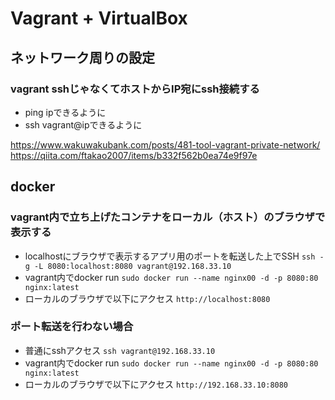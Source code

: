 # Vagrant + VirtualBox

## ネットワーク周りの設定
### vagrant sshじゃなくてホストからIP宛にssh接続する
- ping ipできるように
- ssh vagrant@ipできるように

https://www.wakuwakubank.com/posts/481-tool-vagrant-private-network/
https://qiita.com/ftakao2007/items/b332f562b0ea74e9f97e

## docker
### vagrant内で立ち上げたコンテナをローカル（ホスト）のブラウザで表示する
- localhostにブラウザで表示するアプリ用のポートを転送した上でSSH
`ssh -g -L 8080:localhost:8080 vagrant@192.168.33.10`
- vagrant内でdocker run
`sudo docker run --name nginx00 -d -p 8080:80 nginx:latest`
- ローカルのブラウザで以下にアクセス
`http://localhost:8080`

### ポート転送を行わない場合
- 普通にsshアクセス
`ssh vagrant@192.168.33.10`
- vagrant内でdocker run
`sudo docker run --name nginx00 -d -p 8080:80 nginx:latest`
- ローカルのブラウザで以下にアクセス
`http://192.168.33.10:8080`
